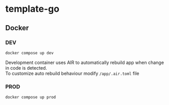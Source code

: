 # template-go

## Docker
### DEV
`docker compose up dev`

Development container uses AIR to automatically rebuild app when change in code is detected. \
To customize auto rebuild behaviour modify `/app/.air.toml` file

### PROD
`docker compose up prod`
